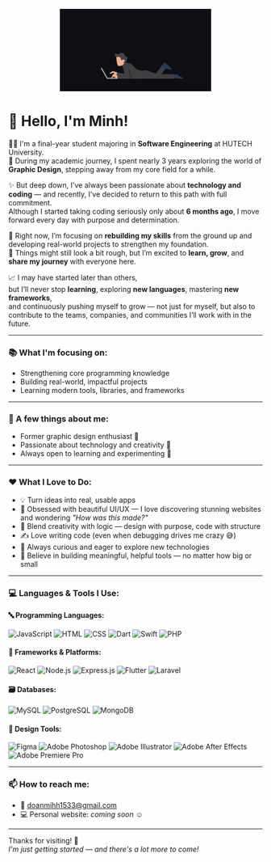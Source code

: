 <p align="center">
  <img src="./assets/coverrr.gif" alt="It's me" width="300"/>
</p>

# 👋 Hello, I'm Minh!

🧑‍🎓 I'm a final-year student majoring in **Software Engineering** at HUTECH University.  
🎨 During my academic journey, I spent nearly 3 years exploring the world of **Graphic Design**, stepping away from my core field for a while.

✨ But deep down, I've always been passionate about **technology and coding** — and recently, I’ve decided to return to this path with full commitment.  
Although I started taking coding seriously only about **6 months ago**, I move forward every day with purpose and determination.

🚀 Right now, I’m focusing on **rebuilding my skills** from the ground up and developing real-world projects to strengthen my foundation.  
💬 Things might still look a bit rough, but I’m excited to **learn, grow**, and **share my journey** with everyone here.

📈 I may have started later than others,  
but I’ll never stop **learning**, exploring **new languages**, mastering **new frameworks**,  
and continuously pushing myself to grow — not just for myself, but also to contribute to the teams, companies, and communities I’ll work with in the future.

---

### 📚 What I'm focusing on:
- Strengthening core programming knowledge
- Building real-world, impactful projects
- Learning modern tools, libraries, and frameworks

---

### 🌱 A few things about me:
- Former graphic design enthusiast 🎨
- Passionate about technology and creativity 🚀
- Always open to learning and experimenting 🌟

---

### ❤️ What I Love to Do:

- 💡 Turn ideas into real, usable apps  
- 🎨 Obsessed with beautiful UI/UX — I love discovering stunning websites and wondering _"How was this made?"_
- 🔄 Blend creativity with logic — design with purpose, code with structure  
- ✍️ Love writing code (even when debugging drives me crazy 😅)  
- 🧠 Always curious and eager to explore new technologies  
- 🤝 Believe in building meaningful, helpful tools — no matter how big or small

---

### 💻 Languages & Tools I Use:

#### 🔤 Programming Languages:
![JavaScript](https://img.shields.io/badge/-JavaScript-F7DF1E?style=flat&logo=javascript&logoColor=black)
![HTML](https://img.shields.io/badge/-HTML5-E34F26?style=flat&logo=html5&logoColor=white)
![CSS](https://img.shields.io/badge/-CSS3-1572B6?style=flat&logo=css3&logoColor=white)
![Dart](https://img.shields.io/badge/-Dart-0175C2?style=flat&logo=dart&logoColor=white)
![Swift](https://img.shields.io/badge/-Swift-FA7343?style=flat&logo=swift&logoColor=white)
![PHP](https://img.shields.io/badge/-PHP-777BB4?style=flat&logo=php&logoColor=white)

#### 🧰 Frameworks & Platforms:
![React](https://img.shields.io/badge/-React-20232A?style=flat&logo=react&logoColor=61DAFB)
![Node.js](https://img.shields.io/badge/-Node.js-339933?style=flat&logo=nodedotjs&logoColor=white)
![Express.js](https://img.shields.io/badge/-Express.js-000000?style=flat&logo=express&logoColor=white)
![Flutter](https://img.shields.io/badge/-Flutter-02569B?style=flat&logo=flutter&logoColor=white)
![Laravel](https://img.shields.io/badge/-Laravel-FF2D20?style=flat&logo=laravel&logoColor=white)

#### 🗃️ Databases:
![MySQL](https://img.shields.io/badge/-MySQL-4479A1?style=flat&logo=mysql&logoColor=white)
![PostgreSQL](https://img.shields.io/badge/-PostgreSQL-336791?style=flat&logo=postgresql&logoColor=white)
![MongoDB](https://img.shields.io/badge/-MongoDB-47A248?style=flat&logo=mongodb&logoColor=white)

#### 🎨 Design Tools:
![Figma](https://img.shields.io/badge/-Figma-F24E1E?style=flat&logo=figma&logoColor=white)
![Adobe Photoshop](https://img.shields.io/badge/-Photoshop-31A8FF?style=flat&logo=adobephotoshop&logoColor=white)
![Adobe Illustrator](https://img.shields.io/badge/-Illustrator-FF9A00?style=flat&logo=adobeillustrator&logoColor=white)
![Adobe After Effects](https://img.shields.io/badge/-After%20Effects-9999FF?style=flat&logo=adobeaftereffects&logoColor=white)
![Adobe Premiere Pro](https://img.shields.io/badge/-Premiere%20Pro-9999FF?style=flat&logo=adobepremierepro&logoColor=white)

---

### 📫 How to reach me:
- 📨 doanmihh1533@gmail.com  
- 💻 Personal website: _coming soon_ ☺️

---

Thanks for visiting! 🌟  
_I'm just getting started — and there's a lot more to come!_
